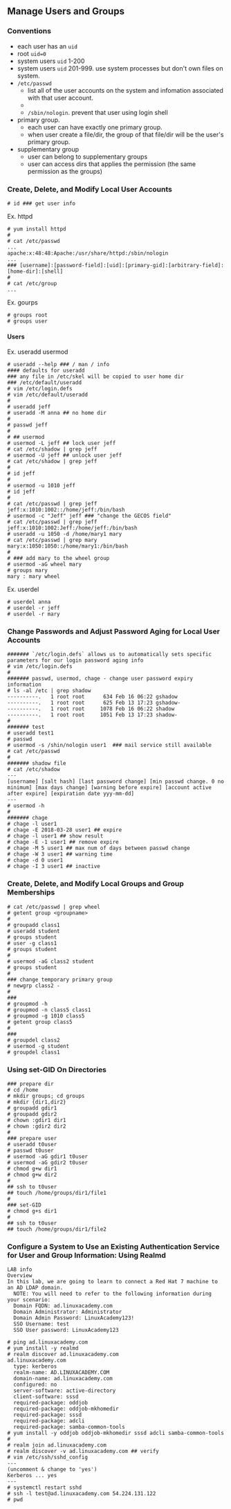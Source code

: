## Manage Users and Groups

### Conventions
* each user has an `uid`
* root `uid=0`
* system users `uid` 1-200
* system users `uid` 201-999. use system processes but don't own files on system.
* `/etc/passwd`
  - list all of the user accounts on the system and infomation associated with that user account.
  - [password-field]: `/etc/shadow`
  - `/sbin/nologin`. prevent that user using login shell
* primary group.
  - each user can have exactly one primary group.
  - when user create a file/dir, the group of that file/dir will be the user's primary group.
* supplementary group
  - user can belong to supplementary groups
  - user can access dirs that applies the permission (the same permission as the groups)

### Create, Delete, and Modify Local User Accounts

```
# id ### get user info
```

Ex. httpd
```
# yum install httpd
#
# cat /etc/passwd
...
apache:x:48:48:Apache:/usr/share/httpd:/sbin/nologin
...
### [username]:[password-field]:[uid]:[primary-gid]:[arbitrary-field]:[home-dir]:[shell]
#
# cat /etc/group
...
```

Ex. gourps
```
# groups root
# groups user
```

#### Users

Ex. useradd usermod
```
# useradd --help ### / man / info
#### defaults for useradd
### any file in /etc/skel will be copied to user home dir
### /etc/default/useradd
# vim /etc/login.defs
# vim /etc/default/useradd
# 
# useradd jeff
# useradd -M anna ## no home dir
#
# passwd jeff
# 
# ## usermod
# usermod -L jeff ## lock user jeff
# cat /etc/shadow | grep jeff
# usermod -U jeff ## unlock user jeff
# cat /etc/shadow | grep jeff
#
# id jeff
#
# usermod -u 1010 jeff
# id jeff
# 
# cat /etc/passwd | grep jeff
jeff:x:1010:1002::/home/jeff:/bin/bash
# usermod -c "Jeff" jeff ### "change the GECOS field"
# cat /etc/passwd | grep jeff
jeff:x:1010:1002:Jeff:/home/jeff:/bin/bash
# useradd -u 1050 -d /home/mary1 mary
# cat /etc/passwd | grep mary
mary:x:1050:1050::/home/mary1:/bin/bash
#
# ### add mary to the wheel group
# usermod -aG wheel mary
# groups mary
mary : mary wheel
```

Ex. userdel
```
# userdel anna
# userdel -r jeff
# userdel -r mary
```

### Change Passwords and Adjust Password Aging for Local User Accounts

```
####### `/etc/login.defs` allows us to automatically sets specific parameters for our login password aging info
# vim /etc/login.defs
#
####### passwd, usermod, chage - change user password expiry information
# ls -al /etc | grep shadow
----------.   1 root root      634 Feb 16 06:22 gshadow
----------.   1 root root      625 Feb 13 17:23 gshadow-
----------.   1 root root     1078 Feb 16 06:22 shadow
----------.   1 root root     1051 Feb 13 17:23 shadow-
#
####### test
# useradd test1
# passwd
# usermod -s /shin/nologin user1  ### mail service still available
# cat /etc/passwd
# 
####### shadow file
# cat /etc/shadow
---
[username] [salt hash] [last password change] [min passwd change. 0 no minimum] [max days change] [warning before expire] [account active after expire] [expiration date yyy-mm-dd]
---
# usermod -h
# 
####### chage
# chage -l user1
# chage -E 2018-03-28 user1 ## expire
# chage -l user1 ## show result
# chage -E -1 user1 ## remove expire
# chage -M 5 user1 ## max num of days between passwd change
# chage -W 3 user1 ## warning time
# chage -d 0 user1
# chage -I 3 user1 ## inactive
```

### Create, Delete, and Modify Local Groups and Group Memberships

```
# cat /etc/passwd | grep wheel
# getent group <groupname>
# 
# groupadd class1
# useradd student
# groups student
# user -g class1
# groups student
#
# usermod -aG class2 student
# groups student
#
### change temporary primary group
# newgrp class2 - 
#
###
# groupmod -h
# groupmod -n class5 class1
# groupmod -g 1010 class5
# getent group class5
#
###
# groupdel class2
# usermod -g student
# groupdel class1
```

### Using set-GID On Directories

```
### prepare dir
# cd /home
# mkdir groups; cd groups
# mkdir {dir1,dir2}
# groupadd gdir1
# groupadd gdir2 
# chown :gdir1 dir1
# chown :gdir2 dir2
#
### prepare user
# useradd t0user
# passwd t0user
# usermod -aG gdir1 t0user
# usermod -aG gdir2 t0user
# chmod g+w dir1
# chmod g+w dir2
#
## ssh to t0user
## touch /home/groups/dir1/file1
#
### set-GID
# chmod g+s dir1
# 
## ssh to t0user
## touch /home/groups/dir1/file2
```

### Configure a System to Use an Existing Authentication Service for User and Group Information: Using Realmd

```
LAB info
Overview
In this lab, we are going to learn to connect a Red Hat 7 machine to an AD LDAP domain.
  NOTE: You will need to refer to the following information during your scenario:
  Domain FQDN: ad.linuxacademy.com
  Domain Administrator: Administrator
  Domain Admin Password: LinuxAcademy123!
  SSO Username: test
  SSO User password: LinuxAcademy123
```

```
# ping ad.linuxacademy.com
# yum install -y realmd
# realm discover ad.linuxacademy.com
ad.linuxacademy.com
  type: kerberos
  realm-name: AD.LINUXACADEMY.COM
  domain-name: ad.linuxacademy.com
  configured: no
  server-software: active-directory
  client-software: sssd
  required-package: oddjob
  required-package: oddjob-mkhomedir
  required-package: sssd
  required-package: adcli
  required-package: samba-common-tools
# yum install -y oddjob oddjob-mkhomedir sssd adcli samba-common-tools
#
# realm join ad.linuxacademy.com
# realm discover -v ad.linuxacademy.com ## verify
# vim /etc/ssh/sshd_config
---
(uncomment & change to 'yes')
Kerberos ... yes
---
# systemctl restart sshd
# ssh -l test@ad.linuxacademy.com 54.224.131.122
# pwd
```
